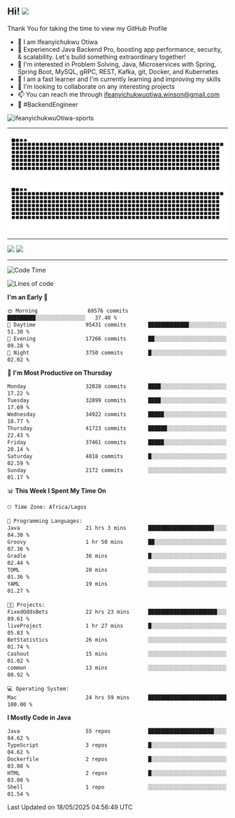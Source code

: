 <!-- BLOG-POST-LIST:START --><!-- BLOG-POST-LIST:END -->

## Hi! <img src="https://media.giphy.com/media/hvRJCLFzcasrR4ia7z/giphy.gif" width="4%"> 

Thank You for taking the time to view my GitHub Profile

- 👋 I am Ifeanyichukwu Otiwa
- 🚀 Experienced Java Backend Pro, boosting app performance, security, & scalability. Let's build something extraordinary together!
- 👀 I'm interested in Problem Solving, Java, Microservices with Spring, Spring Boot, MySQL, gRPC, REST, Kafka, git, Docker, and Kubernetes
- 🌱 I am a fast learner and I'm currently learning and improving my skills
- 💞️ I'm looking to collaborate on any interesting projects
- 📫 You can reach me through ifeanyichukwuotiwa.winson@gmail.com
- 🚀 #BackendEngineer

<p align="left" marginTop="10px"> <img src="https://komarev.com/ghpvc/?username=ifeanyichukwuOtiwa-sports&label=Profile%20views&color=0e75b6&style=for-the-badge" alt="ifeanyichukwuOtiwa-sports" /> </p>

***

<!--🐍📈SNAKEGRAPH / 🌐WEBSITE: https://github.com/Platane/snk -->
![github contribution grid snake animation](https://raw.githubusercontent.com/ifeanyichukwuOtiwa-sports/ifeanyichukwuOtiwa-sports/output/github-contribution-grid-snake-dark.svg#gh-dark-mode-only)![github contribution grid snake animation](https://raw.githubusercontent.com/ifeanyichukwuOtiwa-sports/ifeanyichukwuOtiwa-sports/output/github-contribution-grid-snake.svg#gh-light-mode-only)

***

<p float="left">
  <img float="left" src="https://github-readme-stats.vercel.app/api?username=ifeanyichukwuOtiwa-sports&count_private=true&include_all_commits=true&theme=react&show_icons=true" />
  <img float="right" src="https://github-readme-stats.vercel.app/api/top-langs/?username=ifeanyichukwuOtiwa-sports&layout=compact&show_icons=true&theme=react" /> 
</p>

***



<!--START_SECTION:waka-->
![Code Time](http://img.shields.io/badge/Code%20Time-3%2C698%20hrs%206%20mins-blue)

![Lines of code](https://img.shields.io/badge/From%20Hello%20World%20I%27ve%20Written-50.8%20million%20lines%20of%20code-blue)

**I'm an Early 🐤** 

```text
🌞 Morning                69576 commits       █████████░░░░░░░░░░░░░░░░   37.40 % 
🌆 Daytime                95431 commits       █████████████░░░░░░░░░░░░   51.30 % 
🌃 Evening                17266 commits       ██░░░░░░░░░░░░░░░░░░░░░░░   09.28 % 
🌙 Night                  3750 commits        █░░░░░░░░░░░░░░░░░░░░░░░░   02.02 % 
```
📅 **I'm Most Productive on Thursday** 

```text
Monday                   32028 commits       ████░░░░░░░░░░░░░░░░░░░░░   17.22 % 
Tuesday                  32899 commits       ████░░░░░░░░░░░░░░░░░░░░░   17.69 % 
Wednesday                34922 commits       █████░░░░░░░░░░░░░░░░░░░░   18.77 % 
Thursday                 41723 commits       ██████░░░░░░░░░░░░░░░░░░░   22.43 % 
Friday                   37461 commits       █████░░░░░░░░░░░░░░░░░░░░   20.14 % 
Saturday                 4818 commits        █░░░░░░░░░░░░░░░░░░░░░░░░   02.59 % 
Sunday                   2172 commits        ░░░░░░░░░░░░░░░░░░░░░░░░░   01.17 % 
```


📊 **This Week I Spent My Time On** 

```text
🕑︎ Time Zone: Africa/Lagos

💬 Programming Languages: 
Java                     21 hrs 3 mins       █████████████████████░░░░   84.30 % 
Groovy                   1 hr 50 mins        ██░░░░░░░░░░░░░░░░░░░░░░░   07.36 % 
Gradle                   36 mins             █░░░░░░░░░░░░░░░░░░░░░░░░   02.44 % 
TOML                     20 mins             ░░░░░░░░░░░░░░░░░░░░░░░░░   01.36 % 
YAML                     19 mins             ░░░░░░░░░░░░░░░░░░░░░░░░░   01.27 % 

🐱‍💻 Projects: 
FixedOddsBets            22 hrs 23 mins      ██████████████████████░░░   89.61 % 
liveProject              1 hr 27 mins        █░░░░░░░░░░░░░░░░░░░░░░░░   05.83 % 
BetStatistics            26 mins             ░░░░░░░░░░░░░░░░░░░░░░░░░   01.74 % 
Cashout                  15 mins             ░░░░░░░░░░░░░░░░░░░░░░░░░   01.02 % 
common                   13 mins             ░░░░░░░░░░░░░░░░░░░░░░░░░   00.92 % 

💻 Operating System: 
Mac                      24 hrs 59 mins      █████████████████████████   100.00 % 
```

**I Mostly Code in Java** 

```text
Java                     55 repos            █████████████████████░░░░   84.62 % 
TypeScript               3 repos             █░░░░░░░░░░░░░░░░░░░░░░░░   04.62 % 
Dockerfile               2 repos             █░░░░░░░░░░░░░░░░░░░░░░░░   03.08 % 
HTML                     2 repos             █░░░░░░░░░░░░░░░░░░░░░░░░   03.08 % 
Shell                    1 repo              ░░░░░░░░░░░░░░░░░░░░░░░░░   01.54 % 
```




 Last Updated on 18/05/2025 04:56:49 UTC
<!--END_SECTION:waka-->

<!--
<p align="center">
![trophy](https://github-profile-trophy.vercel.app/?username=ifeanyichukwuOtiwa-sports&theme=onedark) (https://github.com/ryo-ma/github-profile-trophy)
</p>
-->

<!---
ifeanyi-otiwa/ifeanyi-otiwa is a ✨ special ✨ repository because its `README.md` (this file) appears on your GitHub profile.
You can click the Preview link to take a look at your changes.
--->
